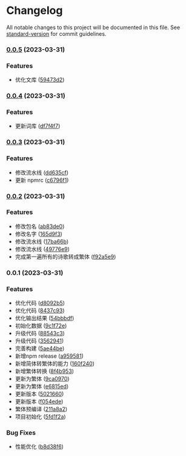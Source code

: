 # Changelog

All notable changes to this project will be documented in this file. See [standard-version](https://github.com/conventional-changelog/standard-version) for commit guidelines.

### [0.0.5](https://github.com/zqiangxu/baby-names/compare/v0.0.4...v0.0.5) (2023-03-31)


### Features

* 优化文库 ([59473d2](https://github.com/zqiangxu/baby-names/commit/59473d2d2ab42fa8e9a27ff26cfe0392a508b9fc))

### [0.0.4](https://github.com/zqiangxu/baby-names/compare/v0.0.3...v0.0.4) (2023-03-31)


### Features

* 更新词库 ([df7f4f7](https://github.com/zqiangxu/baby-names/commit/df7f4f7d5b664051dcd0d7ae7db1a6b1e2c842db))

### [0.0.3](https://github.com/zqiangxu/baby-names/compare/v0.0.2...v0.0.3) (2023-03-31)


### Features

* 修改流水线 ([dd635cf](https://github.com/zqiangxu/baby-names/commit/dd635cfdc4f6ba2545234c6c40b6a04ca9cdc7d1))
* 更新 npmrc ([c6796f1](https://github.com/zqiangxu/baby-names/commit/c6796f126f2ac6f69fcada3caae7ad4fa854aa74))

### [0.0.2](https://github.com/zqiangxu/baby-names/compare/v0.0.1...v0.0.2) (2023-03-31)


### Features

* 修改包名 ([ab83de0](https://github.com/zqiangxu/baby-names/commit/ab83de0cd4d959855c18d0136b6243b5b4cf773e))
* 修改名字 ([165d9f3](https://github.com/zqiangxu/baby-names/commit/165d9f350061b6d07763a0fd054be506b771e7e4))
* 修改流水线 ([17ba66b](https://github.com/zqiangxu/baby-names/commit/17ba66bba4e6d87cd7915f498e1251157deb7c41))
* 修改流水线 ([49776e9](https://github.com/zqiangxu/baby-names/commit/49776e991bac2335585a1a837f4b489374904d7c))
* 完成第一遍所有的诗歌转成繁体 ([f92a5e9](https://github.com/zqiangxu/baby-names/commit/f92a5e9c6a93bce1909e83ca7160b6ea56431416))

### 0.0.1 (2023-03-31)


### Features

* 优化代码 ([d8092b5](https://github.com/zqiangxu/baby-names/commit/d8092b52875961970c26ed1823af04b97798024a))
* 优化代码 ([8437c93](https://github.com/zqiangxu/baby-names/commit/8437c93adef28878da07f88059866adc1ee91dad))
* 优化输出结果 ([54bbbdf](https://github.com/zqiangxu/baby-names/commit/54bbbdf5cccf6fac4913ecdd1130832a5b3ffc55))
* 初始化数据 ([9c1f72e](https://github.com/zqiangxu/baby-names/commit/9c1f72e9b48f005d7a1e4e776238a44e54d46ac1))
* 升级代码 ([88543c3](https://github.com/zqiangxu/baby-names/commit/88543c391392201cd4315c139dd57f6ece144d30))
* 升级代码 ([3562941](https://github.com/zqiangxu/baby-names/commit/35629412059056beca565a6657b35b147e846aa9))
* 完善构建 ([5ae44be](https://github.com/zqiangxu/baby-names/commit/5ae44bea0170089d6fafde92229a38d44db9939f))
* 新增npm release ([a959581](https://github.com/zqiangxu/baby-names/commit/a95958128132163a383990a4f9bf6686935a0866))
* 新增简体转繁体的能力 ([160f240](https://github.com/zqiangxu/baby-names/commit/160f2407cdf66ad045f1b2abc7e0bcf607b9ea15))
* 新增繁体转换 ([8f4b953](https://github.com/zqiangxu/baby-names/commit/8f4b953f8359eeb6888760a56f639cb90923ada6))
* 更新为繁体 ([9ca0970](https://github.com/zqiangxu/baby-names/commit/9ca09702feec0d8020cfe9877a02f6d1fb4dd9dd))
* 更新为繁体 ([e6815ed](https://github.com/zqiangxu/baby-names/commit/e6815ed5395071de1042ec0f9ed1262b884f12ae))
* 更新版本 ([5021660](https://github.com/zqiangxu/baby-names/commit/5021660c08323eb1170d92ab2e0d409e9e4f8dd4))
* 更新版本 ([f054ede](https://github.com/zqiangxu/baby-names/commit/f054edea736be3caa3e63d34eb6b6c7720335a01))
* 繁体预编译 ([211a8a2](https://github.com/zqiangxu/baby-names/commit/211a8a2278d1b313fc786f6913af6fb9956357b5))
* 项目初始化 ([5fd1f2a](https://github.com/zqiangxu/baby-names/commit/5fd1f2ac6b1c8189e16348967ba8f008b3190fcc))


### Bug Fixes

* 性能优化 ([b8d38f6](https://github.com/zqiangxu/baby-names/commit/b8d38f6ec091830f50fa46e73c5012d0bb21dc10))
